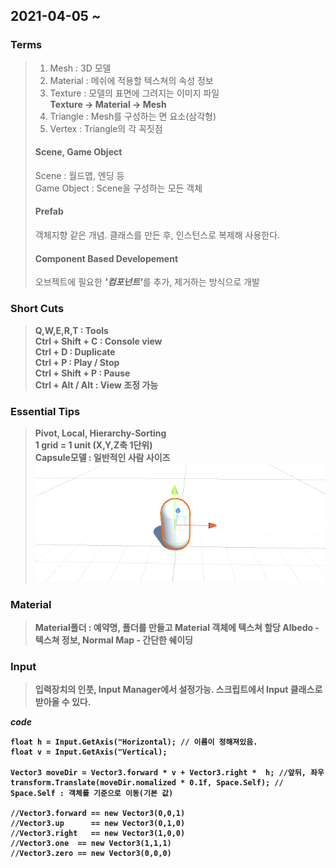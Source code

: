 <h2>2021-04-05 ~ </h2>

<h3>Terms</h3>

> <ol>
>    <li>Mesh : 3D 모델</li>
>    <li>Material : 메쉬에 적용할 텍스쳐의 속성 정보</li>
>    <li>Texture : 모델의 표면에 그려지는 이미지 파일</li>
>    <b>Texture -> Material -> Mesh</b>
>    <li>Triangle : Mesh를 구성하는 면 요소(삼각형)</li>
>    <li>Vertex : Triangle의 각 꼭짓점</li>
> </ol>
> <h4>Scene, Game Object</h4>
> Scene : 월드맵, 엔딩 등<br>
> Game Object : Scene을 구성하는 모든 객체
>
> <h4>Prefab</h4>
> 객체지향 같은 개념. 클래스를 만든 후, 인스턴스로 복제해 사용한다.
>
> <h4>Component Based Developement</h4>
> 오브젝트에 필요한 <b><i>'컴포넌트'</i></b>를 추가, 제거하는 방식으로 개발

<h3>Short Cuts</h3>
 
 > <b>Q,W,E,R,T : Tools</b><br>
 > <b>Ctrl + Shift + C : Console view</b><br>
 > <b>Ctrl + D : Duplicate</b><br>
 > <b>Ctrl + P : Play / Stop</b><br>
 > <b>Ctrl + Shift + P : Pause</b><br>
 > <b>Ctrl + Alt / Alt : View 조정 가능

<h3>Essential Tips</h3>
 
 > <b> Pivot, Local, Hierarchy-Sorting</b><br>
 > <b> 1 grid = 1 unit (X,Y,Z축 1단위)</b><br>
 > <b>Capsule모델 : 일반적인 사람 사이즈</b>
![capsulemodel.png](./img/capsulemodel.PNG)

<h3>Material</h3>

> Material폴더 : 예약명, 폴더를 만들고 Material 객체에 텍스쳐 할당
> Albedo - 텍스쳐 정보, Normal Map - 간단한 쉐이딩

<h3>Input</h3>

> 입력장치의 인풋, Input Manager에서 설정가능.
> 스크립트에서 Input 클래스로 받아올 수 있다.

<i>code</i>

```
float h = Input.GetAxis("Horizontal); // 이름이 정해져있음.
float v = Input.GetAxis("Vertical);

Vector3 moveDir = Vector3.forward * v + Vector3.right *  h; //앞뒤, 좌우
transform.Translate(moveDir.nomalized * 0.1f, Space.Self); // Space.Self : 객체를 기준으로 이동(기본 값)

//Vector3.forward == new Vector3(0,0,1)
//Vector3.up      == new Vector3(0,1,0)
//Vector3.right   == new Vector3(1,0,0)
//Vector3.one  == new Vector3(1,1,1)
//Vector3.zero == new Vector3(0,0,0)
```
